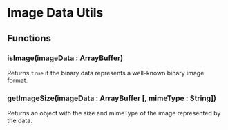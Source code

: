 # Image Data Utils

## Functions

### isImage(imageData : ArrayBuffer)

Returns `true` if the binary data represents a well-known binary image format.

### getImageSize(imageData : ArrayBuffer [, mimeType : String])

Returns an object with the size and mimeType of the image represented by the data.
